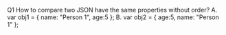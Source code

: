 Q1 How to compare two JSON have the same properties without order?
A. var obj1 = { name: "Person 1", age:5 };
B. var obj2 = { age:5, name: "Person 1" };
